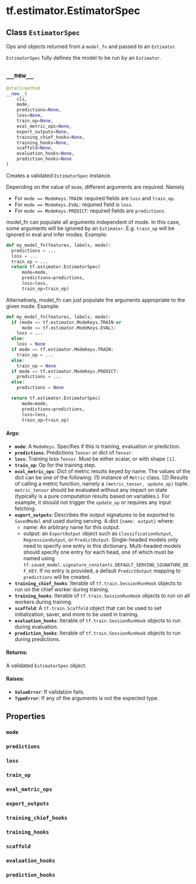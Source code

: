 <div itemscope itemtype="http://developers.google.com/ReferenceObject">
<meta itemprop="name" content="tf.estimator.EstimatorSpec" />
<meta itemprop="path" content="Stable" />
<meta itemprop="property" content="mode"/>
<meta itemprop="property" content="predictions"/>
<meta itemprop="property" content="loss"/>
<meta itemprop="property" content="train_op"/>
<meta itemprop="property" content="eval_metric_ops"/>
<meta itemprop="property" content="export_outputs"/>
<meta itemprop="property" content="training_chief_hooks"/>
<meta itemprop="property" content="training_hooks"/>
<meta itemprop="property" content="scaffold"/>
<meta itemprop="property" content="evaluation_hooks"/>
<meta itemprop="property" content="prediction_hooks"/>
<meta itemprop="property" content="__new__"/>
</div>

# tf.estimator.EstimatorSpec

## Class `EstimatorSpec`



Ops and objects returned from a `model_fn` and passed to an `Estimator`.

`EstimatorSpec` fully defines the model to be run by an `Estimator`.

<h2 id="__new__"><code>__new__</code></h2>

``` python
@staticmethod
__new__(
    cls,
    mode,
    predictions=None,
    loss=None,
    train_op=None,
    eval_metric_ops=None,
    export_outputs=None,
    training_chief_hooks=None,
    training_hooks=None,
    scaffold=None,
    evaluation_hooks=None,
    prediction_hooks=None
)
```

Creates a validated `EstimatorSpec` instance.

Depending on the value of `mode`, different arguments are required. Namely

* For `mode == ModeKeys.TRAIN`: required fields are `loss` and `train_op`.
* For `mode == ModeKeys.EVAL`: required field is `loss`.
* For `mode == ModeKeys.PREDICT`: required fields are `predictions`.

model_fn can populate all arguments independent of mode. In this case, some
arguments will be ignored by an `Estimator`. E.g. `train_op` will be
ignored in eval and infer modes. Example:

```python
def my_model_fn(features, labels, mode):
  predictions = ...
  loss = ...
  train_op = ...
  return tf.estimator.EstimatorSpec(
      mode=mode,
      predictions=predictions,
      loss=loss,
      train_op=train_op)
```

Alternatively, model_fn can just populate the arguments appropriate to the
given mode. Example:

```python
def my_model_fn(features, labels, mode):
  if (mode == tf.estimator.ModeKeys.TRAIN or
      mode == tf.estimator.ModeKeys.EVAL):
    loss = ...
  else:
    loss = None
  if mode == tf.estimator.ModeKeys.TRAIN:
    train_op = ...
  else:
    train_op = None
  if mode == tf.estimator.ModeKeys.PREDICT:
    predictions = ...
  else:
    predictions = None

  return tf.estimator.EstimatorSpec(
      mode=mode,
      predictions=predictions,
      loss=loss,
      train_op=train_op)
```

#### Args:

* <b>`mode`</b>: A `ModeKeys`. Specifies if this is training, evaluation or
    prediction.
* <b>`predictions`</b>: Predictions `Tensor` or dict of `Tensor`.
* <b>`loss`</b>: Training loss `Tensor`. Must be either scalar, or with shape `[1]`.
* <b>`train_op`</b>: Op for the training step.
* <b>`eval_metric_ops`</b>: Dict of metric results keyed by name.
    The values of the dict can be one of the following:
    (1) instance of `Metric` class.
    (2) Results of calling a metric function, namely a
    `(metric_tensor, update_op)` tuple. `metric_tensor` should be
    evaluated without any impact on state (typically is a pure computation
    results based on variables.). For example, it should not trigger the
    `update_op` or requires any input fetching.
* <b>`export_outputs`</b>: Describes the output signatures to be exported to
    `SavedModel` and used during serving.
    A dict `{name: output}` where:
    * name: An arbitrary name for this output.
    * output: an `ExportOutput` object such as `ClassificationOutput`,
        `RegressionOutput`, or `PredictOutput`.
    Single-headed models only need to specify one entry in this dictionary.
    Multi-headed models should specify one entry for each head, one of
    which must be named using
    `tf.saved_model.signature_constants.DEFAULT_SERVING_SIGNATURE_DEF_KEY`.
    If no entry is provided, a default `PredictOutput` mapping to
    `predictions` will be created.
* <b>`training_chief_hooks`</b>: Iterable of `tf.train.SessionRunHook` objects to
    run on the chief worker during training.
* <b>`training_hooks`</b>: Iterable of `tf.train.SessionRunHook` objects to run
    on all workers during training.
* <b>`scaffold`</b>: A `tf.train.Scaffold` object that can be used to set
    initialization, saver, and more to be used in training.
* <b>`evaluation_hooks`</b>: Iterable of `tf.train.SessionRunHook` objects to
    run during evaluation.
* <b>`prediction_hooks`</b>: Iterable of `tf.train.SessionRunHook` objects to
    run during predictions.


#### Returns:

A validated `EstimatorSpec` object.


#### Raises:

* <b>`ValueError`</b>: If validation fails.
* <b>`TypeError`</b>: If any of the arguments is not the expected type.



## Properties

<h3 id="mode"><code>mode</code></h3>



<h3 id="predictions"><code>predictions</code></h3>



<h3 id="loss"><code>loss</code></h3>



<h3 id="train_op"><code>train_op</code></h3>



<h3 id="eval_metric_ops"><code>eval_metric_ops</code></h3>



<h3 id="export_outputs"><code>export_outputs</code></h3>



<h3 id="training_chief_hooks"><code>training_chief_hooks</code></h3>



<h3 id="training_hooks"><code>training_hooks</code></h3>



<h3 id="scaffold"><code>scaffold</code></h3>



<h3 id="evaluation_hooks"><code>evaluation_hooks</code></h3>



<h3 id="prediction_hooks"><code>prediction_hooks</code></h3>





